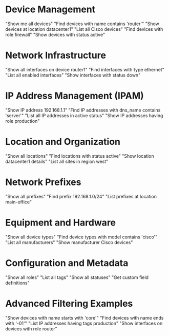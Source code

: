 # Device Management

"Show me all devices"
"Find devices with name contains 'router'"
"Show devices at location datacenter1"
"List all Cisco devices"
"Find devices with role firewall"
"Show devices with status active"

# Network Infrastructure

"Show all interfaces on device router1"
"Find interfaces with type ethernet"
"List all enabled interfaces"
"Show interfaces with status down"

# IP Address Management (IPAM)

"Show IP address 192.168.1.1"
"Find IP addresses with dns_name contains 'server'"
"List all IP addresses in active status"
"Show IP addresses having role production"

# Location and Organization

"Show all locations"
"Find locations with status active"
"Show location datacenter1 details"
"List all sites in region west"

# Network Prefixes

"Show all prefixes"
"Find prefix 192.168.1.0/24"
"List prefixes at location main-office"

# Equipment and Hardware

"Show all device types"
"Find device types with model contains 'cisco'"
"List all manufacturers"
"Show manufacturer Cisco devices"

# Configuration and Metadata

"Show all roles"
"List all tags"
"Show all statuses"
"Get custom field definitions"

# Advanced Filtering Examples

"Show devices with name starts with 'core'"
"Find devices with name ends with '-01'"
"List IP addresses having tags production"
"Show interfaces on devices with role router"
